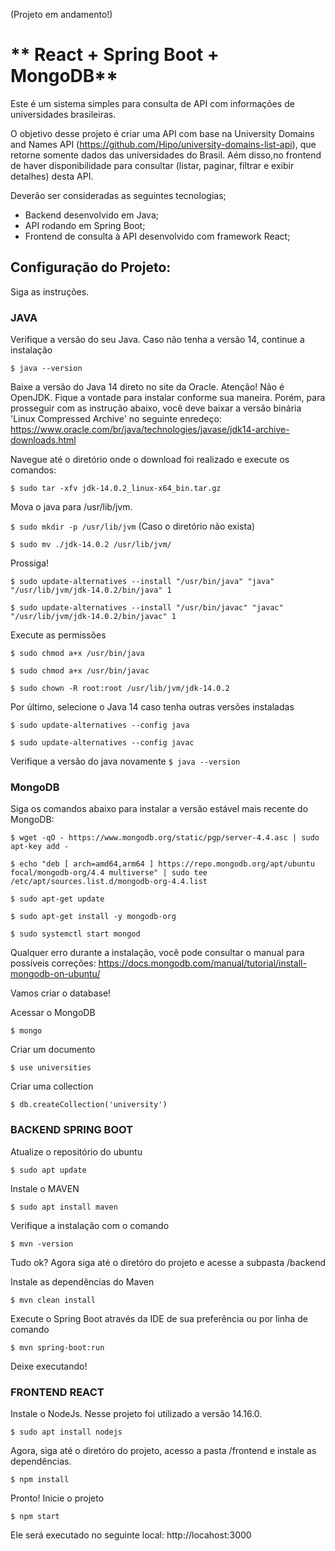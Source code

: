 (Projeto em andamento!)

# ** React + Spring Boot + MongoDB**

Este é um sistema simples para consulta de API com informações de universidades brasileiras.

O objetivo desse projeto é criar uma API com base na University Domains and Names API  (https://github.com/Hipo/university-domains-list-api), que retorne somente dados das universidades do Brasil.
Aém disso,no frontend de haver disponibilidade para consultar (listar, paginar, filtrar e exibir detalhes) desta API.

Deverão ser consideradas as seguintes tecnologias;

- Backend desenvolvido em Java;
- API rodando em Spring Boot;
- Frontend de consulta à API desenvolvido com framework React;


## **Configuração do Projeto:**

Siga as instruções.


### **JAVA**

Verifique a versão do seu Java. Caso não tenha a versão 14, continue a instalação

`$ java --version`

Baixe a versão do Java 14 direto no site da Oracle. Atenção! Não é OpenJDK. Fique a vontade para instalar conforme sua maneira. Porém, para prosseguir com as instrução abaixo, você deve baixar a versão binária 'Linux Compressed Archive' no seguinte enredeço: https://www.oracle.com/br/java/technologies/javase/jdk14-archive-downloads.html

Navegue até o diretório onde o download foi realizado e execute os comandos:

`$ sudo tar -xfv jdk-14.0.2_linux-x64_bin.tar.gz`

Mova o java para /usr/lib/jvm. 

`$ sudo mkdir -p /usr/lib/jvm` (Caso o diretório não exista)

`$ sudo mv ./jdk-14.0.2 /usr/lib/jvm/`

Prossiga!

`$ sudo update-alternatives --install "/usr/bin/java" "java" "/usr/lib/jvm/jdk-14.0.2/bin/java" 1 `

`$ sudo update-alternatives --install "/usr/bin/javac" "javac" "/usr/lib/jvm/jdk-14.0.2/bin/javac" 1`

Execute as permissões

`$ sudo chmod a+x /usr/bin/java`

`$ sudo chmod a+x /usr/bin/javac`

`$ sudo chown -R root:root /usr/lib/jvm/jdk-14.0.2`

Por último, selecione o Java 14 caso tenha outras versões instaladas

`$ sudo update-alternatives --config java`

`$ sudo update-alternatives --config javac`

Verifique a versão do java novamente
`$ java --version`


### **MongoDB**

Siga os comandos abaixo para instalar a versão estável mais recente do MongoDB:

`$ wget -qO - https://www.mongodb.org/static/pgp/server-4.4.asc | sudo apt-key add -`

`$ echo "deb [ arch=amd64,arm64 ] https://repo.mongodb.org/apt/ubuntu focal/mongodb-org/4.4 multiverse" | sudo tee /etc/apt/sources.list.d/mongodb-org-4.4.list`

`$ sudo apt-get update`

`$ sudo apt-get install -y mongodb-org`

`$ sudo systemctl start mongod`

Qualquer erro durante a instalação, você pode consultar o manual para possíveis correções: https://docs.mongodb.com/manual/tutorial/install-mongodb-on-ubuntu/

Vamos criar o database!

Acessar o  MongoDB

`$ mongo`

Criar um documento

`$ use universities`

Criar uma collection

`$ db.createCollection('university')`


### **BACKEND SPRING BOOT**

Atualize o repositório do ubuntu

`$ sudo apt update`

Instale o MAVEN

`$ sudo apt install maven`

Verifique a instalação com o comando

`$ mvn -version`

Tudo ok? Agora siga até o diretóro do projeto e acesse a subpasta /backend

Instale as dependências do Maven

`$ mvn clean install`

Execute o Spring Boot através da IDE de sua preferência ou por linha de comando

`$ mvn spring-boot:run`

Deixe executando!

### **FRONTEND REACT**

Instale o NodeJs. Nesse projeto foi utilizado a versão 14.16.0.

`$ sudo apt install nodejs`

Agora, siga até o diretóro do projeto, acesso a pasta /frontend e instale as dependências.

`$ npm install`

Pronto! Inicie o projeto

`$ npm start`

Ele será executado no seguinte local: http://locahost:3000
